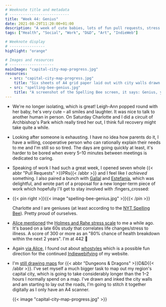 ```yaml
---
# Weeknote title and metadata
# ---------------------------
title: "Week 44: Genius"
date: 2021-08-29T11:20:00+01:00
description: "A week of cute babies, lots of fun pull requests, stress and exhaustion, being Spelling Bee geniuses, and ramping up my map-drawing ambitions."
tags: ["Health", "Social", "Work", "D&D", "Art", "IndieWeb"]

# Weeknote display
# ----------------
highlight: "orange"

# Images and resources
# --------------------
mainImage: "capital-city-map-progress.jpg"
resources:
  - src: "capital-city-map-progress.jpg"
    title: "Six sheets of A4 grid paper laid out with city walls drawn in a large circle across all of them."
  - src: "spelling-bee-genius.jpg"
    title: "A screenshot of the Spelling Bee screen, it says: Genius, you've reached the highest rank, with 52 words and 313 points."
---
```


  * We're no longer isolating, which is great! Leigh-Ann popped round with her baby, he's very cute – all smiles and laughter. It was nice to talk to another human in person. On Saturday Charlotte and I did a circuit of Archbishop's Park which really tired her out, I think full recovery might take quite a while.

  * Looking after someone is exhausting. I have no idea how parents do it, I have a willing, cooperative person who can rationally explain their needs to me and I'm still so so tired. The days are going quickly at least, it's harder to be bored when every 5–10 minutes between meetings is dedicated to caring.

  * Speaking of work I had such a great week, I opened seven whole {{< abbr "Pull Requests" >}}PRs{{< /abbr >}} and I feel like I _achieved_ something. I also paired a bunch with [Gallal](https://github.com/gallal) and [Estefanía](https://github.com/emortong), which was delightful, and wrote part of a proposal for a new longer-term piece of work which hopefully I'll get to stay involved with :fingers_crossed:

  * {{< pin right >}}{{< image "spelling-bee-genius.jpg" >}}{{< /pin >}}
  
    Charlotte and I are geniuses (at least according to the [NYT Spelling Bee](https://www.nytimes.com/puzzles/spelling-bee)). Pretty proud of ourselves.

  * [Alice mentioned](https://alicebartlett.co.uk/blog/weaknotes-156) the [Holmes and Rahe stress scale](https://en.wikipedia.org/wiki/Holmes_and_Rahe_stress_scale) to me a while ago. It's based on a late 60s study that correlates life changes/stress to illness. A score of 300 or more as an "80% chance of health breakdown within the next 2 years". I'm at 442 :grimacing:

  * Again [via Alice](https://alicebartlett.co.uk/blog/weaknotes-156), I found out about [whostyles](https://jacobhall.net/2021/08/horton-hears-a-whostyle/) which is a possible fun direction for the continued [Indiewebifying](https://indieweb.org/) of my website.

  * I'm [still drawing maps](/weeknotes/43/) for {{< abbr "Dungeons & Dragons" >}}D&amp;D{{< /abbr >}}. I've set myself a much bigger task to map out my region's capital city, which is going to take considerably longer than the 1–2 hours I normally spend on a map. I've drawn and inked the city walls and am starting to lay out the roads, I'm going to stitch it together digitally as I only have an A4 scanner.

    {{< image "capital-city-map-progress.jpg" >}}
